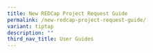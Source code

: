 ```yaml
---
title: New REDCap Project Request Guide
permalink: /new-redcap-project-request-guide/
variant: tiptap
description: ""
third_nav_title: User Guides
---
```

<p></p>